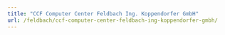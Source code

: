 ```yaml
---
title: "CCF Computer Center Feldbach Ing. Koppendorfer GmbH"
url: /feldbach/ccf-computer-center-feldbach-ing-koppendorfer-gmbh/
---
```

